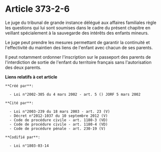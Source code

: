 # Article 373-2-6

Le juge du tribunal de grande instance délégué aux affaires familiales règle les questions qui lui sont soumises dans le
cadre du présent chapitre en veillant spécialement à la sauvegarde des intérêts des enfants mineurs.

Le juge peut prendre les mesures permettant de garantir la continuité et l'effectivité du maintien des liens de l'enfant avec
chacun de ses parents.

Il peut notamment ordonner l'inscription sur le passeport des parents de l'interdiction de sortie de l'enfant du territoire
français sans l'autorisation des deux parents.

**Liens relatifs à cet article**

	**Créé par**:

	  - Loi n°2002-305 du 4 mars 2002 - art. 5 () JORF 5 mars 2002

	**Cité par**:

	  - Loi n°2003-239 du 18 mars 2003 - art. 23 (V)
	  - Décret n°2012-1037 du 10 septembre 2012 (V)
	  - Code de procédure civile - art. 1180-3 (VD)
	  - Code de procédure civile - art. 1180-4 (VD)
	  - Code de procédure pénale - art. 230-19 (V)

	**Codifié par**:

	  - Loi n°1803-03-14
